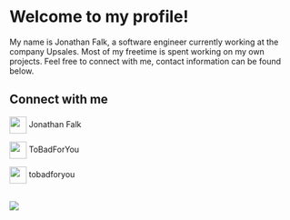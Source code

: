 # Welcome to my profile!
My name is Jonathan Falk, a software engineer currently working at the company Upsales. Most of my freetime is spent working on my own projects. Feel free to connect with me, contact information can be found below.
<br/>

## Connect with me
<p align="left">
<a href="https://www.linkedin.com/in/jonathan-falk-4a42a4209/" target="blank"><img align="center" src="https://cdn-icons-png.flaticon.com/512/174/174857.png" height="30" width="30" /></a> Jonathan Falk
<br/>

<a href="https://steamcommunity.com/id/565462365444322665/" target="blank"><img align="center" src="https://upload.wikimedia.org/wikipedia/commons/thumb/8/83/Steam_icon_logo.svg/2048px-Steam_icon_logo.svg.png" height="30" width="30" /></a> ToBadForYou
<br/>

<picture>
  <img align="center" src="https://www.svgrepo.com/show/331368/discord-v2.svg" height="30" width="30" />
</picture>
tobadforyou
  
<br/>
<br/>

![](https://komarev.com/ghpvc/?username=ToBadForYou&color=blue)
